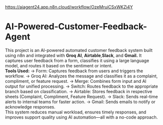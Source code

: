 https://aiagent24.app.n8n.cloud/workflow/OzeMruiCSxWKZi4Y
# AI-Powered-Customer-Feedback-Agent
This project is an AI-powered automated customer feedback system built using n8n and integrated with **Groq** **AI**, **Airtable**,**Slack**, and **Gmail.** 
It captures user feedback from a form, classifies it using a large language model, and routes it based on the sentiment or intent.  
**Tools Used:**
-> Form: Captures feedback from users and triggers the workflow.
-> Groq AI: Analyzes the message and classifies it as a complaint, compliment, or feature request.
-> Merge: Combines form input and AI output for unified processing.
-> Switch: Routes feedback to the appropriate branch based on classification.
-> Airtable: Stores feedback in respective sheets (Complaint, Compliment, Feature Request).
-> Slack: Sends real-time alerts to internal teams for faster action.
-> Gmail: Sends emails to notify or acknowledge responses.  
This system reduces manual workload, ensures timely responses, and improves support quality using AI automation—all with a no-code approach.
